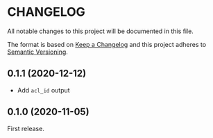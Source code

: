 # CHANGELOG

All notable changes to this project will be documented in this file.

The format is based on [Keep a Changelog](http://keepachangelog.com/) and this project adheres to [Semantic Versioning](http://semver.org/).

## 0.1.1 (2020-12-12)

* Add `acl_id` output

## 0.1.0 (2020-11-05)

First release.
